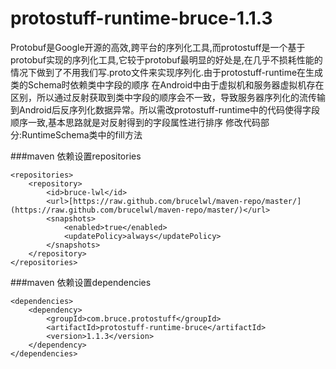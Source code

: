 # protostuff-runtime-bruce-1.1.3
Protobuf是Google开源的高效,跨平台的序列化工具,而protostuff是一个基于protobuf实现的序列化工具,它较于protobuf最明显的好处是,在几乎不损耗性能的情况下做到了不用我们写.proto文件来实现序列化.由于protostuff-runtime在生成类的Schema时依赖类中字段的顺序
在Android中由于虚拟机和服务器虚拟机存在区别，所以通过反射获取到类中字段的顺序会不一致，导致服务器序列化的流传输到Android后反序列化数据异常。所以需改protostuff-runtime中的代码使得字段顺序一致,基本思路就是对反射得到的字段属性进行排序
修改代码部分:RuntimeSchema类中的fill方法


###maven 依赖设置repositories


    <repositories>
		<repository>
			<id>bruce-lwl</id>
			<url>[https://raw.github.com/brucelwl/maven-repo/master/](https://raw.github.com/brucelwl/maven-repo/master/)</url>
			<snapshots>
				<enabled>true</enabled>
				<updatePolicy>always</updatePolicy>
			</snapshots>
		</repository>
	</repositories>


###maven 依赖设置dependencies


	<dependencies>
        <dependency>
            <groupId>com.bruce.protostuff</groupId>
            <artifactId>protostuff-runtime-bruce</artifactId>
            <version>1.1.3</version>
        </dependency>  
    </dependencies>
